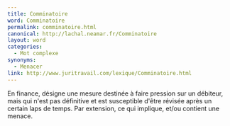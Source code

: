 ```yaml
---
title: Comminatoire
word: Comminatoire
permalink: comminatoire.html
canonical: http://lachal.neamar.fr/Comminatoire
layout: word
categories:
  - Mot complexe
synonyms:
  - Menacer
link: http://www.juritravail.com/lexique/Comminatoire.html
---
```


En finance, désigne une mesure destinée à faire pression sur un débiteur, mais qui n'est pas définitive et est susceptible d'être révisée après un certain laps de temps.
Par extension, ce qui implique, et/ou contient une menace. 

